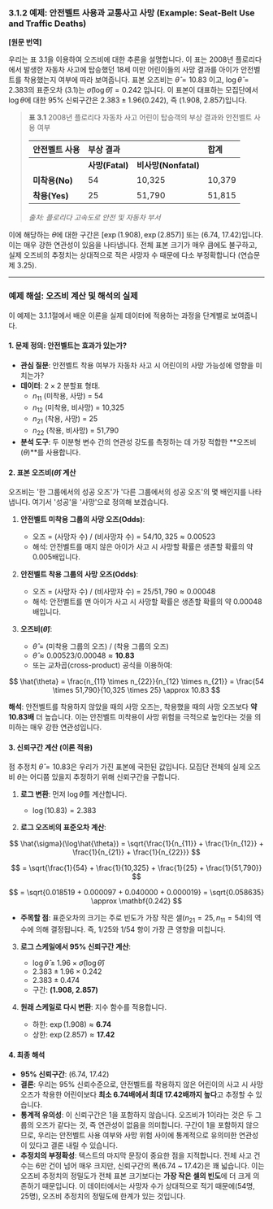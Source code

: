 ### **3.1.2 예제: 안전벨트 사용과 교통사고 사망 (Example: Seat-Belt Use and Traffic Deaths)**

**[원문 번역]**

우리는 표 3.1을 이용하여 오즈비에 대한 추론을 설명합니다. 이 표는 2008년 플로리다에서 발생한 자동차 사고에 탑승했던 18세 미만 어린이들의 사망 결과를 아이가 안전벨트를 착용했는지 여부에 따라 보여줍니다. 표본 오즈비는 $\hat{\theta} = 10.83$ 이고, $\log \hat{\theta} = 2.383$의 표준오차 (3.1)는 $\hat{\sigma}(\log \hat{\theta}) = 0.242$ 입니다. 이 표본이 대표하는 모집단에서 $\log \theta$에 대한 95% 신뢰구간은 $2.383 \pm 1.96(0.242)$, 즉 (1.908, 2.857)입니다.

> **표 3.1** 2008년 플로리다 자동차 사고 어린이 탑승객의 부상 결과와 안전벨트 사용 여부
> 
> | 안전벨트 사용 | **부상 결과** | | **합계** |
> | :--- | :--- | :--- | :--- |
> | | **사망(Fatal)** | **비사망(Nonfatal)** | |
> | **미착용(No)** | 54 | 10,325 | 10,379 |
> | **착용(Yes)** | 25 | 51,790 | 51,815 |
> 
> *출처: 플로리다 고속도로 안전 및 자동차 부서*

이에 해당하는 $\theta$에 대한 구간은 $[\exp(1.908), \exp(2.857)]$ 또는 (6.74, 17.42)입니다. 이는 매우 강한 연관성이 있음을 나타냅니다. 전체 표본 크기가 매우 큼에도 불구하고, 실제 오즈비의 추정치는 상대적으로 적은 사망자 수 때문에 다소 부정확합니다 (연습문제 3.25).

---

### **예제 해설: 오즈비 계산 및 해석의 실제**

이 예제는 3.1.1절에서 배운 이론을 실제 데이터에 적용하는 과정을 단계별로 보여줍니다.

#### **1. 문제 정의: 안전벨트는 효과가 있는가?**

*   **관심 질문**: 안전벨트 착용 여부가 자동차 사고 시 어린이의 사망 가능성에 영향을 미치는가?
*   **데이터**: $2 \times 2$ 분할표 형태.
    *   $n_{11}$ (미착용, 사망) = 54
    *   $n_{12}$ (미착용, 비사망) = 10,325
    *   $n_{21}$ (착용, 사망) = 25
    *   $n_{22}$ (착용, 비사망) = 51,790
*   **분석 도구**: 두 이분형 변수 간의 연관성 강도를 측정하는 데 가장 적합한 **오즈비($\theta$)**를 사용합니다.

#### **2. 표본 오즈비($\hat{\theta}$) 계산**

오즈비는 '한 그룹에서의 성공 오즈'가 '다른 그룹에서의 성공 오즈'의 몇 배인지를 나타냅니다. 여기서 '성공'을 '사망'으로 정의해 보겠습니다.

1.  **안전벨트 미착용 그룹의 사망 오즈(Odds)**:
    *   오즈 = (사망자 수) / (비사망자 수) = $54 / 10,325 \approx 0.00523$
    *   해석: 안전벨트를 매지 않은 아이가 사고 시 사망할 확률은 생존할 확률의 약 0.005배입니다.

2.  **안전벨트 착용 그룹의 사망 오즈(Odds)**:
    *   오즈 = (사망자 수) / (비사망자 수) = $25 / 51,790 \approx 0.00048$
    *   해석: 안전벨트를 맨 아이가 사고 시 사망할 확률은 생존할 확률의 약 0.00048배입니다.

3.  **오즈비($\hat{\theta}$)**:
    *   $\hat{\theta}$ = (미착용 그룹의 오즈) / (착용 그룹의 오즈)
    *   $\hat{\theta} \approx 0.00523 / 0.00048 \approx \mathbf{10.83}$
    *   또는 교차곱(cross-product) 공식을 이용하여:

$$ \hat{\theta} = \frac{n_{11} \times n_{22}}{n_{12} \times n_{21}} = \frac{54 \times 51,790}{10,325 \times 25} \approx 10.83 $$

**해석**: 안전벨트를 착용하지 않았을 때의 사망 오즈는, 착용했을 때의 사망 오즈보다 **약 10.83배** 더 높습니다. 이는 안전벨트 미착용이 사망 위험을 극적으로 높인다는 것을 의미하는 매우 강한 연관성입니다.

#### **3. 신뢰구간 계산 (이론 적용)**

점 추정치 $\hat{\theta}=10.83$은 우리가 가진 표본에 국한된 값입니다. 모집단 전체의 실제 오즈비 $\theta$는 어디쯤 있을지 추정하기 위해 신뢰구간을 구합니다.

1.  **로그 변환**: 먼저 $\log \hat{\theta}$를 계산합니다.
    *   $\log(10.83) = 2.383$

2.  **로그 오즈비의 표준오차 계산**:

$$ \hat{\sigma}(\log\hat{\theta}) = \sqrt{\frac{1}{n_{11}} + \frac{1}{n_{12}} + \frac{1}{n_{21}} + \frac{1}{n_{22}}} $$

$$ = \sqrt{\frac{1}{54} + \frac{1}{10,325} + \frac{1}{25} + \frac{1}{51,790}} $$

$$ = \sqrt{0.018519 + 0.000097 + 0.040000 + 0.000019} = \sqrt{0.058635} \approx \mathbf{0.242} $$

*   **주목할 점**: 표준오차의 크기는 주로 빈도가 가장 작은 셀($n_{21}=25, n_{11}=54$)의 역수에 의해 결정됩니다. 즉, $1/25$와 $1/54$ 항이 가장 큰 영향을 미칩니다.

3.  **로그 스케일에서 95% 신뢰구간 계산**:
    *   $\log \hat{\theta} \pm 1.96 \times \hat{\sigma}(\log\hat{\theta})$
    *   $2.383 \pm 1.96 \times 0.242$
    *   $2.383 \pm 0.474$
    *   구간: **(1.908, 2.857)**

4.  **원래 스케일로 다시 변환**: 지수 함수를 적용합니다.
    *   하한: $\exp(1.908) \approx \mathbf{6.74}$
    *   상한: $\exp(2.857) \approx \mathbf{17.42}$

#### **4. 최종 해석**

*   **95% 신뢰구간**: (6.74, 17.42)
*   **결론**: 우리는 95% 신뢰수준으로, 안전벨트를 착용하지 않은 어린이의 사고 시 사망 오즈가 착용한 어린이보다 **최소 6.74배에서 최대 17.42배까지 높다**고 추정할 수 있습니다.
*   **통계적 유의성**: 이 신뢰구간은 1을 포함하지 않습니다. 오즈비가 1이라는 것은 두 그룹의 오즈가 같다는 것, 즉 연관성이 없음을 의미합니다. 구간이 1을 포함하지 않으므로, 우리는 안전벨트 사용 여부와 사망 위험 사이에 통계적으로 유의미한 연관성이 있다고 결론 내릴 수 있습니다.
*   **추정치의 부정확성**: 텍스트의 마지막 문장이 중요한 점을 지적합니다. 전체 사고 건수는 6만 건이 넘어 매우 크지만, 신뢰구간의 폭(6.74 ~ 17.42)은 꽤 넓습니다. 이는 오즈비 추정치의 정밀도가 전체 표본 크기보다는 **가장 작은 셀의 빈도**에 더 크게 의존하기 때문입니다. 이 데이터에서는 사망자 수가 상대적으로 적기 때문에(54명, 25명), 오즈비 추정치의 정밀도에 한계가 있는 것입니다.
